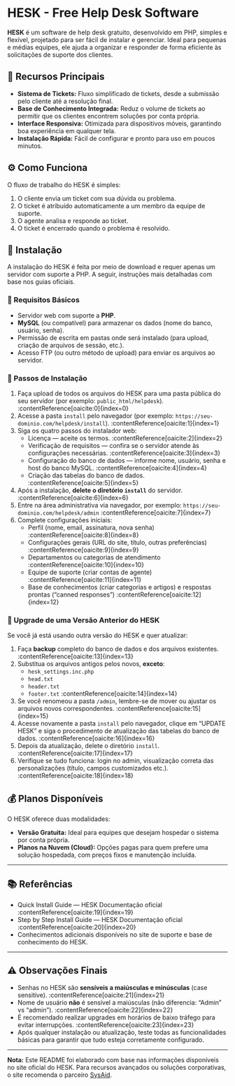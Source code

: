 # HESK - Free Help Desk Software

**HESK** é um software de help desk gratuito, desenvolvido em PHP, simples e flexível, projetado para ser fácil de instalar e gerenciar. Ideal para pequenas e médias equipes, ele ajuda a organizar e responder de forma eficiente às solicitações de suporte dos clientes.

## 🌟 Recursos Principais

-   **Sistema de Tickets:** Fluxo simplificado de tickets, desde a submissão pelo cliente até a resolução final.  
-   **Base de Conhecimento Integrada:** Reduz o volume de tickets ao permitir que os clientes encontrem soluções por conta própria.  
-   **Interface Responsiva:** Otimizada para dispositivos móveis, garantindo boa experiência em qualquer tela.  
-   **Instalação Rápida:** Fácil de configurar e pronto para uso em poucos minutos.

## ⚙️ Como Funciona

O fluxo de trabalho do HESK é simples:

1. O cliente envia um ticket com sua dúvida ou problema.  
2. O ticket é atribuído automaticamente a um membro da equipe de suporte.  
3. O agente analisa e responde ao ticket.  
4. O ticket é encerrado quando o problema é resolvido.

## 📁 Instalação

A instalação do HESK é feita por meio de download e requer apenas um servidor com suporte a PHP. A seguir, instruções mais detalhadas com base nos guias oficiais.

### 🔧 Requisitos Básicos

- Servidor web com suporte a **PHP**.  
- **MySQL** (ou compatível) para armazenar os dados (nome do banco, usuário, senha).  
- Permissão de escrita em pastas onde será instalado (para upload, criação de arquivos de sessão, etc.).  
- Acesso FTP (ou outro método de upload) para enviar os arquivos ao servidor.

### 🚀 Passos de Instalação

1. Faça upload de todos os arquivos do HESK para uma pasta pública do seu servidor (por exemplo: `public_html/helpdesk`). :contentReference[oaicite:0]{index=0}  
2. Acesse a pasta `install` pelo navegador (por exemplo: `https://seu-dominio.com/helpdesk/install`). :contentReference[oaicite:1]{index=1}  
3. Siga os quatro passos do instalador web:  
   - Licença — aceite os termos. :contentReference[oaicite:2]{index=2}  
   - Verificação de requisitos — confira se o servidor atende às configurações necessárias. :contentReference[oaicite:3]{index=3}  
   - Configuração do banco de dados — informe nome, usuário, senha e host do banco MySQL. :contentReference[oaicite:4]{index=4}  
   - Criação das tabelas do banco de dados. :contentReference[oaicite:5]{index=5}  
4. Após a instalação, **delete o diretório `install`** do servidor. :contentReference[oaicite:6]{index=6}  
5. Entre na área administrativa via navegador, por exemplo: `https://seu-dominio.com/helpdesk/admin` :contentReference[oaicite:7]{index=7}  
6. Complete configurações iniciais:  
   - Perfil (nome, email, assinatura, nova senha) :contentReference[oaicite:8]{index=8}  
   - Configurações gerais (URL do site, título, outras preferências) :contentReference[oaicite:9]{index=9}  
   - Departamentos ou categorias de atendimento :contentReference[oaicite:10]{index=10}  
   - Equipe de suporte (criar contas de agente) :contentReference[oaicite:11]{index=11}  
   - Base de conhecimentos (criar categorias e artigos) e respostas prontas (“canned responses”) :contentReference[oaicite:12]{index=12}  

### 🔄 Upgrade de uma Versão Anterior do HESK

Se você já está usando outra versão do HESK e quer atualizar:

1. Faça **backup** completo do banco de dados e dos arquivos existentes. :contentReference[oaicite:13]{index=13}  
2. Substitua os arquivos antigos pelos novos, **exceto**:  
   - `hesk_settings.inc.php`  
   - `head.txt`  
   - `header.txt`  
   - `footer.txt` :contentReference[oaicite:14]{index=14}  
3. Se você renomeou a pasta `/admin`, lembre-se de mover ou ajustar os arquivos novos correspondentes. :contentReference[oaicite:15]{index=15}  
4. Acesse novamente a pasta `install` pelo navegador, clique em “UPDATE HESK” e siga o procedimento de atualização das tabelas do banco de dados. :contentReference[oaicite:16]{index=16}  
5. Depois da atualização, delete o diretório `install`. :contentReference[oaicite:17]{index=17}  
6. Verifique se tudo funciona: login no admin, visualização correta das personalizações (título, campos customizados etc.). :contentReference[oaicite:18]{index=18}  

## 💰 Planos Disponíveis

O HESK oferece duas modalidades:

- **Versão Gratuita:** Ideal para equipes que desejam hospedar o sistema por conta própria.  
- **Planos na Nuvem (Cloud):** Opções pagas para quem prefere uma solução hospedada, com preços fixos e manutenção incluída.

---

## 📚 Referências

- Quick Install Guide — HESK Documentação oficial :contentReference[oaicite:19]{index=19}  
- Step by Step Install Guide — HESK Documentação oficial :contentReference[oaicite:20]{index=20}  
- Conhecimentos adicionais disponíveis no site de suporte e base de conhecimento do HESK.

---

## ⚠️ Observações Finais

- Senhas no HESK são **sensíveis a maiúsculas e minúsculas** (case sensitive). :contentReference[oaicite:21]{index=21}  
- Nome de usuário **não** é sensível a maiúsculas (não diferencia: “Admin” vs “admin”). :contentReference[oaicite:22]{index=22}  
- É recomendado realizar upgrades em horários de baixo tráfego para evitar interrupções. :contentReference[oaicite:23]{index=23}  
- Após qualquer instalação ou atualização, teste todas as funcionalidades básicas para garantir que tudo esteja corretamente configurado.

---

**Nota:** Este README foi elaborado com base nas informações disponíveis no site oficial do HESK. Para recursos avançados ou soluções corporativas, o site recomenda o parceiro [SysAid](https://www.sysaid.com/).
